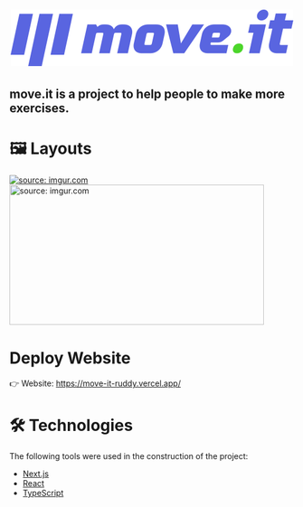 <h1 align="center">
  <img alt="NextLevelWeek" src="/public/logo-full.svg" />
  <h2> move.it is a project to help people to make more exercises.</h2>
</h1>

# 🖼 Layouts

<span><a href="https://imgur.com/5m70aux"><img src="https://i.imgur.com/5m70aux.png" title="source: imgur.com" width="450px"/></a></span>
<span><a href="https://imgur.com/VVslwW2"><img src="https://i.imgur.com/VVslwW2.png" title="source: imgur.com" width="450px" height="248px"/></a></span>

# Deploy Website
👉 Website: https://move-it-ruddy.vercel.app/

# 🛠 Technologies

The following tools were used in the construction of the project:

- [Next.js](https://nextjs.org/)
- [React](https://pt-br.reactjs.org/)
- [TypeScript](https://www.typescriptlang.org/)
